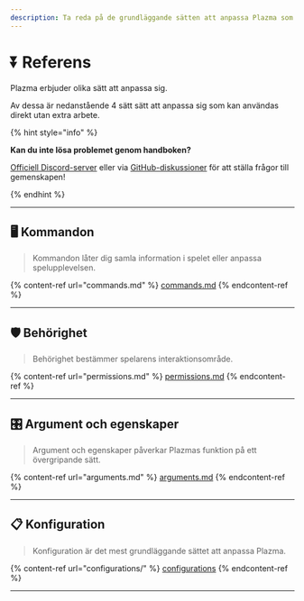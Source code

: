 ```yaml
---
description: Ta reda på de grundläggande sätten att anpassa Plazma som erbjuds.
---
```


# ⏬ Referens

Plazma erbjuder olika sätt att anpassa sig.

Av dessa är nedanstående 4 sätt sätt att anpassa sig som kan användas direkt utan extra arbete.

{% hint style="info" %}

**Kan du inte lösa problemet genom handboken?**

[Officiell Discord-server](https://discord.gg/MmfC52K8A8) eller via [GitHub-diskussioner](https://github.com/PlazmaMC/PlazmaBukkit/discussions) för att ställa frågor till gemenskapen!

{% endhint %}

***

## 🖥️ Kommandon <a href="#id-1" id="id-1"></a>

> Kommandon låter dig samla information i spelet eller anpassa spelupplevelsen.

{% content-ref url="commands.md" %}
[commands.md](commands.md)
{% endcontent-ref %}

***

## 🛡️ Behörighet <a href="#id-2" id="id-2"></a>

> Behörighet bestämmer spelarens interaktionsområde.

{% content-ref url="permissions.md" %}
[permissions.md](permissions.md)
{% endcontent-ref %}

***

## 🎛️ Argument och egenskaper <a href="#id-3" id="id-3"></a>

> Argument och egenskaper påverkar Plazmas funktion på ett övergripande sätt.

{% content-ref url="arguments.md" %}
[arguments.md](arguments.md)
{% endcontent-ref %}

***

## 📋 Konfiguration <a href="#id-4" id="id-4"></a>

> Konfiguration är det mest grundläggande sättet att anpassa Plazma.

{% content-ref url="configurations/" %}
[configurations](configurations/)
{% endcontent-ref %}

***
